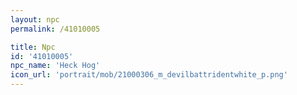 ```yaml
---
layout: npc
permalink: /41010005

title: Npc
id: '41010005'
npc_name: 'Heck Hog'
icon_url: 'portrait/mob/21000306_m_devilbattridentwhite_p.png'
---
```

